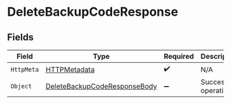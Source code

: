 # DeleteBackupCodeResponse


## Fields

| Field                                                                                 | Type                                                                                  | Required                                                                              | Description                                                                           |
| ------------------------------------------------------------------------------------- | ------------------------------------------------------------------------------------- | ------------------------------------------------------------------------------------- | ------------------------------------------------------------------------------------- |
| `HttpMeta`                                                                            | [HTTPMetadata](../../Models/Components/HTTPMetadata.md)                               | :heavy_check_mark:                                                                    | N/A                                                                                   |
| `Object`                                                                              | [DeleteBackupCodeResponseBody](../../Models/Requests/DeleteBackupCodeResponseBody.md) | :heavy_minus_sign:                                                                    | Successful operation.                                                                 |